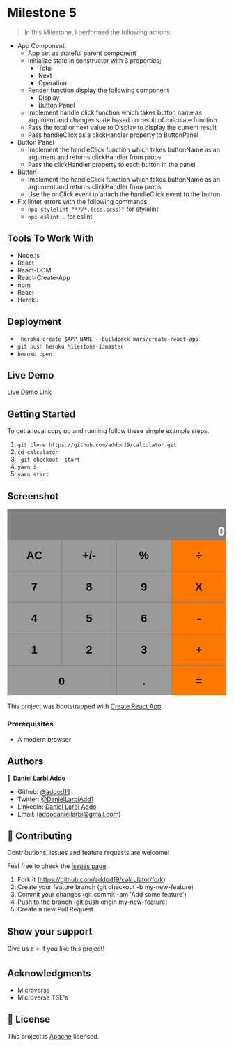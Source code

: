 # Milestone 5

> In this Milestone, I performed the following actions;
  - App Component
    - App set as stateful parent component
    - Initialize state in constructor with 3 properties;
      - Total
      - Next
      - Operation
    - Render function display the following component
      - Display
      - Button Panel
    - Implement handle click function which takes button name as argument and changes state based on result of calculate function
    - Pass the total or next value to Display to display the current result
    - Pass handleClick as a clickHandler property to ButtonPanel
  - Button Panel
    - Implement the handleClick function which takes buttonName as an argument and returns clickHandler from props
    - Pass the clickHandler property to each button in the panel
  - Button
    - Implement the handleClick function which takes buttonName as an argument and returns clickHandler from props
    - Use the onClick event to attach the handleClick event to the button
 - Fix linter errors with the following commands
    - ``` npx stylelint "**/*.{css,scss}" ``` for stylelint
    - ``` npx eslint . ``` for eslint 


## Tools To Work With

- Node.js
- React
- React-DOM
- React-Create-App
- npm
- React
- Heroku

## Deployment

- ``` heroku create $APP_NAME --buildpack mars/create-react-app```
- ``` git push heroku Milestone-1:master ```
- ` heroku open `

## Live Demo

[Live Demo Link](https://calculator-20.herokuapp.com/)


## Getting Started

To get a local copy up and running follow these simple example steps.

1. ``` git clone https://github.com/addod19/calculator.git ```
2. ``` cd calculator ```
3. ``` git checkout  start```
4. ``` yarn i ```
5. ``` yarn start ```

## Screenshot
![screenshot](call.png)

This project was bootstrapped with [Create React App](https://github.com/facebook/create-react-app).


### Prerequisites

- A modern browser

## Authors

👤 **Daniel Larbi Addo**

- Github: [@addod19](https://github.com/addod19)
- Twitter: [@DanielLarbiAdd1](https://twitter.com/DanielLarbiAdd1)
- Linkedin: [Daniel Larbi Addo](https://linkedin.com/in/daniel-larbi-addo/)
- Email: (addodaniellarbi@gmail.com)

## 🤝 Contributing

Contributions, issues and feature requests are welcome!

Feel free to check the [issues page](https://github.com/addod19/calculator/issues).


1. Fork it (https://github.com/addod19/calculator/fork)
2. Create your feature branch (git checkout -b my-new-feature)
3. Commit your changes (git commit -am 'Add some feature')
4. Push to the branch (git push origin my-new-feature)
5. Create a new Pull Request

## Show your support

Give us a ⭐️ if you like this project!

## Acknowledgments

- MIcroverse
- Microverse TSE's

## 📝 License

This project is [Apache](lic.url) licensed.
